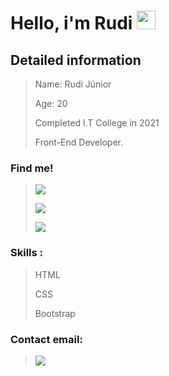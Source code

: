 # Hello, i'm Rudi <img src="https://raw.githubusercontent.com/MartinHeinz/MartinHeinz/master/wave.gif" width="30px">  	

## Detailed information<br>

>Name: Rudi Júnior <p></p> Age: 20 <p></p> 
Completed I.T College in 2021 <p></p> Front-End Developer.

 ### Find me! 
 ><a href="https://www.linkedin.com/in/rudi-junior/" ><img src="https://img.shields.io/badge/LinkedIn-0077B5?style=for-the-badge&logo=linkedin&logoColor=white"></img></a> <p></p>
 <a href="https://twitter.com/RudiiJunior" ><img src="https://img.shields.io/badge/Twitter-1DA1F2?style=for-the-badge&logo=twitter&logoColor=white"></img></a> <p></p>
  <a href="https://www.instagram.com/rudi.juniior/" ><img src="https://img.shields.io/badge/Instagram-E4405F?style=for-the-badge&logo=instagram&logoColor=white"></img></a>  
 
### Skills : 
> HTML <p></p> CSS <p></p> Bootstrap 

### Contact email:
 
> <a href="mailto:rudi.juniior@gmail.com"><img src="https://img.shields.io/badge/Gmail-D14836?style=for-the-badge&logo=gmail&logoColor=white"></img></a>
